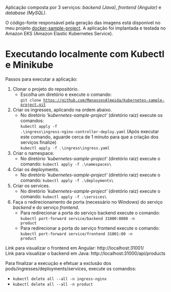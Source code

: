 Aplicação composta por 3 serviços: <i>backend (Java)</i>, <i>frontend (Angular)</i> e <i>database (MySQL)</i>.

O código-fonte responsável pela geração das imagens está disponível no meu projeto [docker-sample-project](https://github.com/ManassesAlmeida/docker-sample-project). A aplicação foi implantada e testada no Amazon EKS (Amazon Elastic Kubernetes Service).

# Executando localmente com Kubectl e Minikube
Passos para executar a aplicação:

1. Clonar o projeto do repositório.
    - Escolha um diretório e execute o comando: 
    <br><code>git clone https://github.com/ManassesAlmeida/kubernetes-sample-project.git</code>
2. Criar os ingresses, aplicando na ordem abaixo.
    - No diretório <i>'kubernetes-sample-project'</i> (diretório raiz) execute os comandos: 
    <br><code>kubectl apply -f .\ingress\ingress-nginx-controller-deploy.yaml</code> (Após executar este comando, aguarde cerca de 1 minuto para que a criação dos serviços finalize)
    <br><code>kubectl apply -f .\ingress\ingress.yaml</code>
3. Criar o namespace.
    - No diretório <i>'kubernetes-sample-project'</i> (diretório raiz) execute o comando: <code>kubectl apply -f .\namespaces\ </code>
4. Criar os deployments.
    - No diretório <i>'kubernetes-sample-project'</i> (diretório raiz) execute o comando: <code>kubectl apply -f .\deployments\ </code>
5. Criar os services.
    - No diretório <i>'kubernetes-sample-project'</i> (diretório raiz) execute o comando: <code>kubectl apply -f .\services\ </code>
6. Faça o redirecionamento de porta (necessário no Windows) do serviço <i>backend</i> e do serviço <i>frontend</i>.
    - Para redirecionar a porta do serviço backend execute o comando: <code>kubectl port-forward service/backend 31000:8080 -n product</code>
    - Para redirecionar a porta do serviço frontend execute o comando: <code>kubectl port-forward service/frontend 31001:80 -n product</code>

Link para visualizar o frontend em Angular: http://localhost:31001/ <br>
Link para visualizar o backend em Java: http://localhost:31000/api/products <br>

Para finalizar a execução e efetuar a exclusão dos pods/ingresses/deployments/services, execute os comandos: 
- <code>kubectl delete all --all -n ingress-nginx</code>
- <code>kubectl delete all --all -n product</code>
